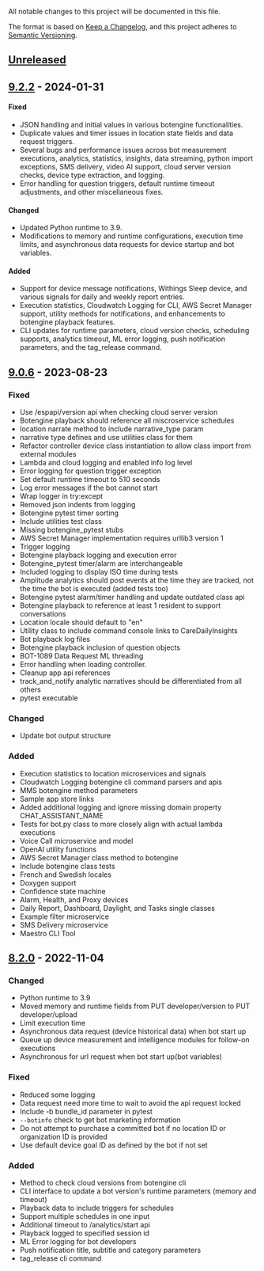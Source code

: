All notable changes to this project will be documented in this file.

The format is based on [Keep a Changelog](https://keepachangelog.com/en/1.1.0/),
and this project adheres to [Semantic Versioning](https://semver.org/spec/v2.0.0.html).

## [Unreleased]

## [9.2.2] - 2024-01-31

#### Fixed
- JSON handling and initial values in various botengine functionalities.
- Duplicate values and timer issues in location state fields and data request triggers.
- Several bugs and performance issues across bot measurement executions, analytics, statistics, insights, data streaming, python import exceptions, SMS delivery, video AI support, cloud server version checks, device type extraction, and logging.
- Error handling for question triggers, default runtime timeout adjustments, and other miscellaneous fixes.

#### Changed
- Updated Python runtime to 3.9.
- Modifications to memory and runtime configurations, execution time limits, and asynchronous data requests for device startup and bot variables.

#### Added
- Support for device message notifications, Withings Sleep device, and various signals for daily and weekly report entries.
- Execution statistics, Cloudwatch Logging for CLI, AWS Secret Manager support, utility methods for notifications, and enhancements to botengine playback features.
- CLI updates for runtime parameters, cloud version checks, scheduling supports, analytics timeout, ML error logging, push notification parameters, and the tag_release command.

## [9.0.6] - 2023-08-23

### Fixed
- Use /espapi/version api when checking cloud server version
- Botengine playback should reference all miscroservice schedules
- location narrate method to include narrative_type param
- narrative type defines and use utilities class for them
- Refactor controller device class instantiation to allow class import from external modules
- Lambda and cloud logging and enabled info log level
- Error logging for question trigger exception
- Set default runtime timeout to 510 seconds
- Log error messages if the bot cannot start
- Wrap logger in try:except
- Removed json indents from logging
- Botengine pytest timer sorting
- Include utilities test class
- Missing botengine_pytest stubs
- AWS Secret Manager implementation requires urllib3 version 1
- Trigger logging
- Botengine playback logging and execution error
- Botengine_pytest timer/alarm are interchangeable
- Included logging to display ISO time during tests
- Amplitude analytics should post events at the time they are tracked, not the time the bot is executed (added tests too)
- Botengine pytest alarm/timer handling and update outdated class api
- Botengine playback to reference at least 1 resident to support conversations
- Location locale should default to "en"
- Utility class to include command console links to CareDailyInsights
- Bot playback log files
- Botengine playback inclusion of question objects
- BOT-1089 Data Request ML threading
- Error handling when loading controller.
- Cleanup app api references
- track_and_notify analytic narratives should be differentiated from all others
- pytest executable

### Changed
- Update bot output structure

### Added
- Execution statistics to location microservices and signals
- Cloudwatch Logging botengine cli command parsers and apis
- MMS botengine method parameters
- Sample app store links
- Added additional logging and ignore missing domain property CHAT_ASSISTANT_NAME
- Tests for bot.py class to more closely align with actual lambda executions
- Voice Call microservice and model
- OpenAI utility functions
- AWS Secret Manager class method to botengine
- Include botengine class tests
- French and Swedish locales
- Doxygen support
- Confidence state machine
- Alarm, Health, and Proxy devices
- Daily Report, Dashboard, Daylight, and Tasks single classes
- Example filter microservice
- SMS Delivery microservice
- Maestro CLI Tool

## [8.2.0] - 2022-11-04

### Changed
- Python runtime to 3.9
- Moved memory and runtime fields from PUT developer/version to PUT developer/upload
- Limit execution time
- Asynchronous data request (device historical data) when bot start up
- Queue up device measurement and intelligence modules for follow-on executions
- Asynchronous for url request when bot start up(bot variables)

### Fixed
- Reduced some logging
- Data request need more time to wait to avoid the api request locked
- Include -b bundle_id parameter in pytest
- `--botinfo` check to get bot marketing information
- Do not attempt to purchase a committed bot if no location ID or organization ID is provided
- Use default device goal ID as defined by the bot if not set

### Added
- Method to check cloud versions from botengine cli
- CLI interface to update a bot version's runtime parameters (memory and timeout)
- Playback data to include triggers for schedules
- Support multiple schedules in one input
- Additional timeout to /analytics/start api
- Playback logged to specified session id
- ML Error logging for bot developers
- Push notification title, subtitle and category parameters
- tag_release cli command

[Unreleased]: https://github.com/caredailyai/botlab/compare/v9.2.2...HEAD
[9.2.2]: https://github.com/caredailyai/botlab/compare/v8.2.0...v9.2.2
[9.0.6]: https://github.com/caredailyai/botlab/compare/v8.2.0...v9.0.6
[8.2.0]: https://github.com/caredailyai/botlab/tag/releases/v8.2.0
